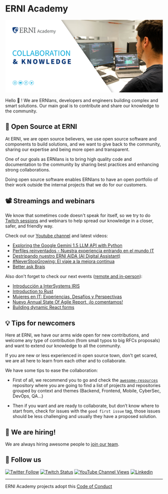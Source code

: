 # ERNI Academy

[![ERNI Academy Social Banner](/assets/erni-social-banner-github1_1.jpg)](https://betterask.erni)

Hello 👋 ! We are ERNIans, developers and engineers building complex and smart solutions. Our main goal is to contribute and share our knowledge to the community.

## 🌈 Open Source at ERNI

At ERNI, we are open source believers, we use open source software and components to build solutions, and we want to give back to the community, sharing our expertise and being more open and transparent.

One of our goals as ERNIans is to bring high quality code and documentation to the community by sharing best practices and enhancing strong collaborations.

Doing open source software enables ERNIans to have an open portfolio of their work outside the internal projects that we do for our customers.

## 📽 Streamings and webinars

We know that sometimes code doesn't speak for itself, so we try to do [Twitch sessions](https://www.twitch.tv/erni_academy) and webinars to help spread our knowledge in a closer, safer, and friendly way.

Check out our [Youtube channel](https://www.youtube.com/channel/UCkdDcxjml85-Ydn7Dc577WQ/featured) and latest videos:

<!-- YOUTUBE-VIDEOS-LIST:START -->
- [Exploring the Google Gemini 1.5 LLM API with Python](https://www.youtube.com/watch?v=L-oVni1HJAA)
- [Perfiles reinventados - Nuestra experiencia entrando en el mundo IT](https://www.youtube.com/watch?v=-kGE16f2a7c)
- [Destripando nuestro ERNI AIDA &lpar;AI Digital Assistant&rpar;](https://www.youtube.com/watch?v=MlvUIBMmbT4)
- [#NeverStopGrowing: El viaje a la mejora continua](https://www.youtube.com/watch?v=a-ZwNkwJWBg)
- [Better ask Brais](https://www.youtube.com/watch?v=EDBPL8qf-54)
<!-- YOUTUBE-VIDEOS-LIST:END -->

Also don't forget to check our next events ([remote and in-person](https://www.eventbrite.es/o/erni-30130841744)):

<!-- EVENTBRITE-EVENTS-LIST:START -->
- [Introducción a InterSystems IRIS](https://www.eventbrite.es/e/registro-introduccion-a-intersystems-iris-861421453757)
- [Introduction to Rust](https://www.eventbrite.es/e/introduction-to-rust-registration-852832975387)
- [Mujeres en IT: Experiencias, Desafíos y Perspectivas](https://www.eventbrite.es/e/registro-mujeres-en-it-experiencias-desafios-y-perspectivas-849319025067)
- [Nuevo Annual State Of Agile Report, ¡lo comentamos!](https://www.eventbrite.es/e/registro-nuevo-annual-state-of-agile-report-lo-comentamos-818697134167)
- [Building dynamic React forms](https://www.eventbrite.es/e/registro-building-dynamic-react-forms-799513013947)
<!-- EVENTBRITE-EVENTS-LIST:END -->

## 💡 Tips for newcomers

Here at ERNI, we have our arms wide open for new contributions, and welcome any type of contribution (from small typos to big RFCs proposals) and want to extend our knowledge to all the community.

If you are new or less experienced in open source town, don't get scared, we are all here to learn from each other and to collaborate.

We have some tips to ease the collaboration:

- First of all, we recommend you to go and check the [`awesome-resources`](https://github.com/ERNI-Academy/awesome-resources) repository where you are going to find a list of projects and repositories grouped by context and themes (Backend, Frontend, Mobile, CyberSec, DevOps, QA…)

- Then if you want and are ready to collaborate, but don’t know where to start from, check for issues with the `good first issue` tag, those issues should be less challenging and usually they have a proposed solution.

## 🚀 We are hiring!

We are always hiring awesome people to [join our team](https://www.betterask.erni/all-jobs/).

## 🍿 Follow us

[![Twitter Follow](https://img.shields.io/twitter/follow/ERNI?style=social)](https://www.twitter.com/ERNI)
[![Twitch Status](https://img.shields.io/twitch/status/erni_academy?label=ERNI%20Academy&style=social)](https://www.twitch.tv/erni_academy)
[![YouTube Channel Views](https://img.shields.io/youtube/channel/views/UCkdDcxjml85-Ydn7Dc577WQ?label=ERNI%20Academy&style=social)](https://www.youtube.com/channel/UCkdDcxjml85-Ydn7Dc577WQ)
[![Linkedin](https://img.shields.io/badge/linkedin-52k-green?style=social&logo=Linkedin)](https://www.linkedin.com/company/erni)

---

ERNI Academy projects adopt this [Code of Conduct](https://github.com/ERNI-Academy/awesome-resources/blob/main/CODE_OF_CONDUCT.md)
